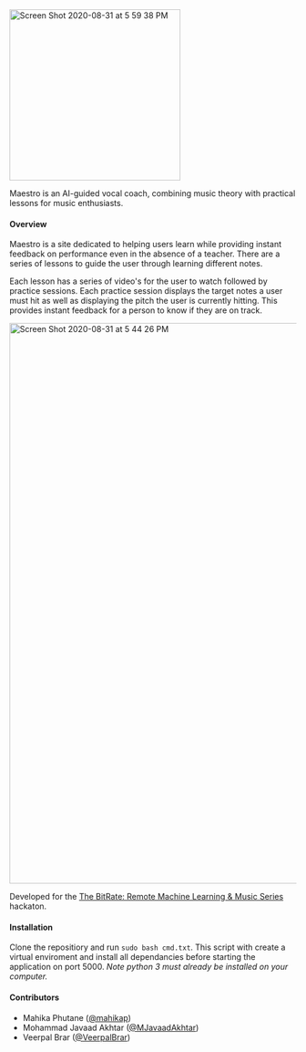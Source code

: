 <img width="300" alt="Screen Shot 2020-08-31 at 5 59 38 PM" src="https://github.com/mahikap/music-maestro/blob/master/static/imgs/maestro2.png">

Maestro is an AI-guided vocal coach, combining music theory with practical lessons for music enthusiasts.

#### Overview
Maestro is a site dedicated to helping users learn while providing instant feedback on performance even in the absence of a teacher. There are a series of lessons to guide the user through learning different notes. 

Each lesson has a series of video's for the user to watch followed by practice sessions. Each practice session displays the target notes a user must hit as well as displaying the pitch the user is currently hitting. This provides instant feedback for a person to know if they are on track. 

<img width="983" alt="Screen Shot 2020-08-31 at 5 44 26 PM" src="https://user-images.githubusercontent.com/13487091/91777670-7fe13280-ebbe-11ea-8f49-7fcf62af319f.png">

Developed for the [The BitRate: Remote Machine Learning & Music Series](https://devpost.com/software/maestro-gdwh0f) hackaton. 

#### Installation
Clone the repositiory and run `sudo bash cmd.txt`. This script with create a virtual enviroment and install all dependancies before starting the application on port 5000.  *Note python 3 must already be installed on your computer.* 

#### Contributors
- Mahika Phutane ([@mahikap](https://github.com/mahikap))
- Mohammad Javaad Akhtar ([@MJavaadAkhtar](https://github.com/MJavaadAkhtar))
- Veerpal Brar ([@VeerpalBrar](https://github.com/VeerpalBrar))
